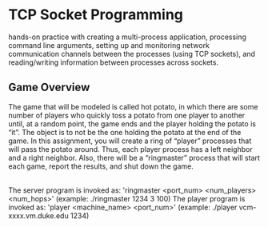 # TCP Socket Programming
hands-on practice
with creating a multi-process application, processing command line arguments, setting up and
monitoring network communication channels between the processes (using TCP sockets), and
reading/writing information between processes across sockets.
## Game Overview 
The game that will be modeled is called hot potato, in which there are some number of players
who quickly toss a potato from one player to another until, at a random point, the game ends
and the player holding the potato is “it”. The object is to not be the one holding the potato at the
end of the game. In this assignment, you will create a ring of “player” processes that will pass
the potato around. Thus, each player process has a left neighbor and a right neighbor. Also,
there will be a “ringmaster” process that will start each game, report the results, and shut down
the game. <br><br>

The server program is invoked as:
'ringmaster <port_num> <num_players> <num_hops>'
(example: ./ringmaster 1234 3 100)
The player program is invoked as:
'player <machine_name> <port_num>'
(example: ./player vcm-xxxx.vm.duke.edu 1234)
